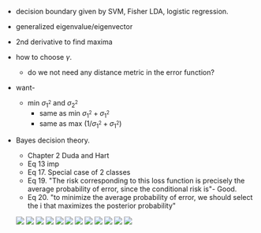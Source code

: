 * decision boundary given by SVM, Fisher LDA, logistic regression.
* generalized eigenvalue/eigenvector
* 2nd derivative to find maxima
* how to choose $\gamma$.
  * do we not need any distance metric in the error function?
* want-
  * min $\sigma_1^{_2}$ and $\sigma_2^{_2}$
    * same as min $\sigma_1^{_2}+\sigma_1^{_2}$
    * same as max $(1/\sigma_1^{_2}+\sigma_1^{_2})$
* Bayes decision theory.  
  * Chapter 2 Duda and Hart
  * Eq 13 imp
  * Eq 17. Special case of 2 classes
  * Eq 19. "The risk corresponding to this loss function is precisely the average probability of error, since the conditional risk is"- Good.
  * Eq 20. "to minimize the average probability of error, we should select the i that maximizes the posterior probability"

  ![](yourscanfromsnelllibrary/image0000.jpg)
  ![](yourscanfromsnelllibrary/image0001.jpg)
  ![](yourscanfromsnelllibrary/image0002.jpg)
  ![](yourscanfromsnelllibrary/image0003.jpg)
  ![](yourscanfromsnelllibrary/image0004.jpg)
  ![](yourscanfromsnelllibrary/image0005.jpg)
  ![](yourscanfromsnelllibrary/image0006.jpg)
  ![](yourscanfromsnelllibrary/image0007.jpg)
  ![](yourscanfromsnelllibrary/image0008.jpg)
  ![](yourscanfromsnelllibrary/image0009.jpg)
  ![](yourscanfromsnelllibrary/image0010.jpg)
  ![](yourscanfromsnelllibrary/image0011.jpg)
